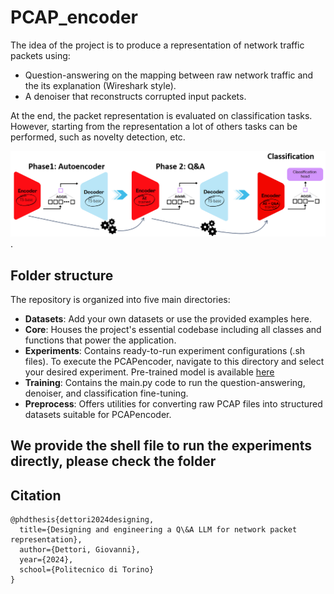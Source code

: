 # PCAP_encoder

The idea of the project is to produce a representation of network traffic packets using:
- Question-answering on the mapping between raw network traffic and the its explanation (Wireshark style).
- A denoiser that reconstructs corrupted input packets.

At the end, the packet representation is evaluated on classification tasks. However, starting from the representation a lot of others tasks can be performed, such as novelty detection, etc.
<div style="text-align:center"><img src="pipeline.png" alt="drawing" width="1000"/></div>.


## Folder structure
The repository is organized into five main directories:
- **Datasets**:  Add your own datasets or use the provided examples here.
- **Core**: Houses the project's essential codebase including all classes and functions that power the application.
- **Experiments**: Contains ready-to-run experiment configurations (.sh files). To execute the PCAPencoder, navigate to this directory and select your desired experiment. Pre-trained model is available [here](https://drive.google.com/file/d/1j5ubI--9HflSFc_STpzFb9SHPmimvQiv/view?usp=share_link)
- **Training**: Contains the main.py code to run the question-answering, denoiser, and classification fine-tuning.
- **Preprocess**: Offers utilities for converting raw PCAP files into structured datasets suitable for PCAPencoder.

## We provide the shell file to run the experiments directly, please check the folder

## Citation
```
@phdthesis{dettori2024designing,
  title={Designing and engineering a Q\&A LLM for network packet representation},
  author={Dettori, Giovanni},
  year={2024},
  school={Politecnico di Torino}
}
```


